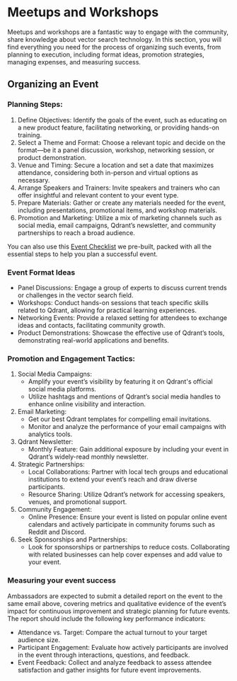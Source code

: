 # Meetups and Workshops

Meetups and workshops are a fantastic way to engage with the community, share knowledge about vector search technology. In this section, you will find everything you need for the process of organizing such events, from planning to execution, including format ideas, promotion strategies, managing expenses, and measuring success.

## Organizing an Event

### Planning Steps:

1. Define Objectives: Identify the goals of the event, such as educating on a new product feature, facilitating networking, or providing hands-on training.
2. Select a Theme and Format: Choose a relevant topic and decide on the format—be it a panel discussion, workshop, networking session, or product demonstration.
3. Venue and Timing: Secure a location and set a date that maximizes attendance, considering both in-person and virtual options as necessary.
4. Arrange Speakers and Trainers: Invite speakers and trainers who can offer insightful and relevant content to your event type.
5. Prepare Materials: Gather or create any materials needed for the event, including presentations, promotional items, and workshop materials.
6. Promotion and Marketing: Utilize a mix of marketing channels such as social media, email campaigns, Qdrant’s newsletter, and community partnerships to reach a broad audience.

You can also use this <span style="text-decoration:underline;">Event Checklist</span> we pre-built, packed with all the essential steps to help you plan a successful event.

### Event Format Ideas

* Panel Discussions: Engage a group of experts to discuss current trends or challenges in the vector search field.
* Workshops: Conduct hands-on sessions that teach specific skills related to Qdrant, allowing for practical learning experiences.
* Networking Events: Provide a relaxed setting for attendees to exchange ideas and contacts, facilitating community growth.
* Product Demonstrations: Showcase the effective use of Qdrant’s tools, demonstrating real-world applications and benefits.

### Promotion and Engagement Tactics:

1. Social Media Campaigns:
    * Amplify your event’s visibility by featuring it on Qdrant's official social media platforms.
    * Utilize hashtags and mentions of Qdrant’s social media handles to enhance online visibility and interaction.
2. Email Marketing:
    * Get our best Qdrant templates for compelling email invitations.
    * Monitor and analyze the performance of your email campaigns with analytics tools.
3. Qdrant Newsletter:
    * Monthly Feature: Gain additional exposure by including your event in Qdrant’s widely-read monthly newsletter.
4. Strategic Partnerships:
    * Local Collaborations: Partner with local tech groups and educational institutions to extend your event’s reach and draw diverse participants.
    * Resource Sharing: Utilize Qdrant’s network for accessing speakers, venues, and promotional support.
5. Community Engagement:
    * Online Presence: Ensure your event is listed on popular online event calendars and actively participate in community forums such as Reddit and Discord.
6. Seek Sponsorships and Partnerships:
    * Look for sponsorships or partnerships to reduce costs. Collaborating with related businesses can help cover expenses and add value to your event.

### Measuring your event success

Ambassadors are expected to submit a detailed report on the event to the same email above, covering metrics and qualitative evidence of the event’s impact for continuous improvement and strategic planning for future events. The report should include the following key performance indicators:

* Attendance vs. Target: Compare the actual turnout to your target audience size.
* Participant Engagement: Evaluate how actively participants are involved in the event through interactions, questions, and feedback.
* Event Feedback: Collect and analyze feedback to assess attendee satisfaction and gather insights for future event improvements.